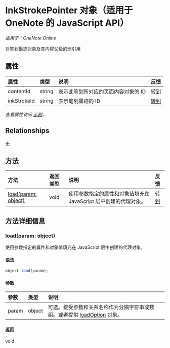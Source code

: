 ﻿# InkStrokePointer 对象（适用于 OneNote 的 JavaScript API）

_适用于：OneNote Online_  


对笔划墨迹对象及其内容父级的弱引用

## 属性

| 属性     | 类型   |说明|反馈|
|:---------------|:--------|:----------|:-------|
|contentId|string|表示此笔划所对应的页面内容对象的 ID|[转到](https://github.com/OfficeDev/office-js-docs/issues/new?title=OneNote-inkStrokePointer-contentId)|
|inkStrokeId|string|表示笔划墨迹的 ID|[转到](https://github.com/OfficeDev/office-js-docs/issues/new?title=OneNote-inkStrokePointer-inkStrokeId)|

_查看属性访问 [示例](#示例)。_

## Relationships
无


## 方法

| 方法           | 返回类型    |说明| 反馈|
|:---------------|:--------|:----------|:-------|
|[load(param: object)](#loadparam-object)|void|使用参数指定的属性和对象值填充在 JavaScript 层中创建的代理对象。|[转到](https://github.com/OfficeDev/office-js-docs/issues/new?title=OneNote-inkStrokePointer-load)|

## 方法详细信息


### load(param: object)
使用参数指定的属性和对象值填充在 JavaScript 层中创建的代理对象。

#### 语法
```js
object.load(param);
```

#### 参数
| 参数    | 类型   |说明|
|:---------------|:--------|:----------|
|param|object|可选。接受参数和关系名称作为分隔字符串或数组。或者提供 [loadOption](loadoption.md) 对象。|

#### 返回
void
